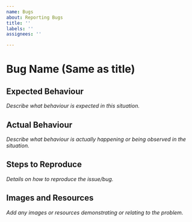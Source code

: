 ```yaml
---
name: Bugs
about: Reporting Bugs
title: ''
labels: ''
assignees: ''

---
```


# Bug Name (Same as title)
## Expected Behaviour
*Describe what behaviour is expected in this situation.*  

## Actual Behaviour
*Describe what behaviour is actually happening or being observed in the situation.*  

## Steps to Reproduce
*Details on how to reproduce the issue/bug.*

## Images and Resources
*Add any images or resources demonstrating or relating to the problem.*
